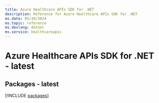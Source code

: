 ```yaml
---
title: Azure Healthcare APIs SDK for .NET
description: Reference for Azure Healthcare APIs SDK for .NET
ms.date: 05/30/2024
ms.topic: reference
ms.devlang: dotnet
ms.service: healthcareapis
---
```

# Azure Healthcare APIs SDK for .NET - latest
## Packages - latest
[!INCLUDE [packages](healthcare-apis-index.md)]